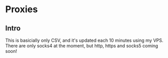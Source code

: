 # Proxies

## Intro
This is basicially only CSV, and it's updated each 10 minutes using my VPS. There are only socks4 at the moment, but http, https and socks5 coming soon!
